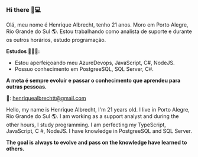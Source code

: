 ### Hi there 👋💻

Olá, meu nome é Henrique Albrecht, tenho 21 anos. Moro em Porto Alegre, Rio Grande do Sul 🌎. Estou trabalhando como analista de suporte e durante os outros horários, estudo programação. 

**Estudos 👨🏻‍💻:**
- Estou aperfeiçoando meu AzureDevops, JavaScript, C#, NodeJS.
- Possuo conhecimento em PostgreeSQL, SQL Server, C#.

**A meta é sempre evoluir e passar o conhecimento que aprendeu para outras pessoas.**

📩: henriquealbrechtt@gmail.com

Hello, my name is Henrique Albrecht, I'm 21 years old. I live in Porto Alegre, Rio Grande do Sul 🌎. I am working as a support analyst and during the other hours, I study programming. I am perfecting my TypeScript, JavaScript, C #, NodeJS. I have knowledge in PostgreeSQL and SQL Server.

**The goal is always to evolve and pass on the knowledge have learned to others.**
